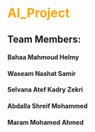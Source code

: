 # <span style="color: orange;">AI_Project</span>
## Team Members:
#### Bahaa Mahmoud Helmy  
#### Waseam Nashat Samir  
#### Selvana Atef Kadry Zekri  
#### Abdalla Shreif Mohammed  
#### Maram Mohamed Ahmed

